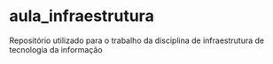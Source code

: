 # aula_infraestrutura
Repositório utilizado para o trabalho da disciplina de infraestrutura de tecnologia da informação
